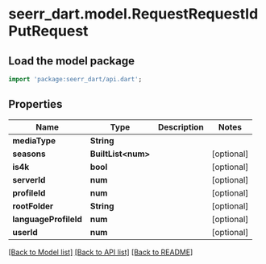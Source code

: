 # seerr_dart.model.RequestRequestIdPutRequest

## Load the model package
```dart
import 'package:seerr_dart/api.dart';
```

## Properties
Name | Type | Description | Notes
------------ | ------------- | ------------- | -------------
**mediaType** | **String** |  | 
**seasons** | **BuiltList&lt;num&gt;** |  | [optional] 
**is4k** | **bool** |  | [optional] 
**serverId** | **num** |  | [optional] 
**profileId** | **num** |  | [optional] 
**rootFolder** | **String** |  | [optional] 
**languageProfileId** | **num** |  | [optional] 
**userId** | **num** |  | [optional] 

[[Back to Model list]](../README.md#documentation-for-models) [[Back to API list]](../README.md#documentation-for-api-endpoints) [[Back to README]](../README.md)


